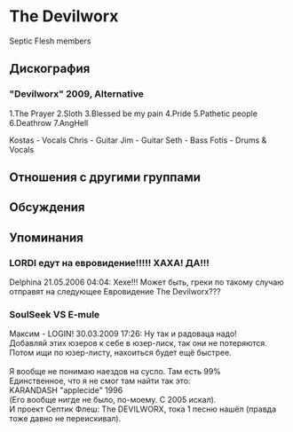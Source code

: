 # The Devilworx

Septic Flesh members

## Дискография

### "Devilworx" 2009, Alternative

1.The Prayer 
2.Sloth 
3.Blessed be my pain 
4.Pride 
5.Pathetic people 
6.Deathrow 
7.AngHell



Kostas - Vocals 
Chris - Guitar 
Jim - Guitar 
Seth - Bass 
Fotis - Drums & Vocals


## Отношения с другими группами


## Обсуждения


## Упоминания

### LORDI едут на евровидение!!!!! ХАХА! ДА!!!

Delphina 21.05.2006 04:04:
Хехе!!! Может быть, греки по такому случаю отправят на следующее Евровидение The Devilworx???

### SoulSeek VS E-mule

Максим - LOGIN! 30.03.2009 17:26:
Ну так и радоваца надо!<BR>Добавляй этих юзеров к себе в юзер-лиск, так они не потеряются.<BR>Потом ищи по юзер-листу, нахоиться будет ещё быстрее.<BR><BR>Я вообще не понимаю наездов на сусло. Там есть 99%<BR>Единственное, что я не смог там найти так это: <BR>KARANDASH "applecide" 1996<BR>(Его вообще нигде не было, по-моему. С 2005 искал).<BR>И проект Септик Флеш: The DEVILWORX, тока 1 песню нашёл (правда тоже давно не переискивал).<BR>

